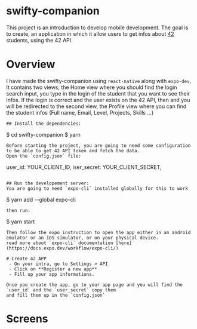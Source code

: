 # swifty-companion

This project is an introduction to develop mobile development. The goal is to create, an application in which it allow users to get infos about [42](https://www.42.fr/) students, using the 42 API.

# Overview
I have made the swifty-companion using `react-native` along with `expo-dev`, It contains two views, the Home view where you should find the login search input, you type in the login of the student that you want to see their infos. If the login is correct and the user exists on the 42 API, then and you will be redirected to the second view, the Profile view where you can find the student infos (Full name, Email, Level, Projects, Skills ...)

```
## Install the dependencies:
```
$ cd swifty-companion
$ yarn
```
Before starting the project, you are going to need some configuration to be able to get 42 API token and fetch the data.
Open the `config.json` file:
```
  user_id: YOUR_CLIENT_ID,
  iser_secret: YOUR_CLIENT_SECRET,
```

## Run the developement server:
You are going to need `expo-cli` installed globally for this to work
```
$ yarn add --global expo-cli
```
then run:
```
$ yarn start
```
Then follow the expo instruction to open the app either in an android emulator or an iOS simulator, or on your physical device.
read more about `expo-cli` documentation [here](https://docs.expo.dev/workflow/expo-cli/)

# Create 42 APP
 - On your intra, go to Settings > API
 - Click on **Register a new app**
 - Fill up your app informations.

Once you create the app, go to your app page and you will find the `user_id` and the `user_secret` copy them
and fill them up in the `config.json`
```

# Screens
